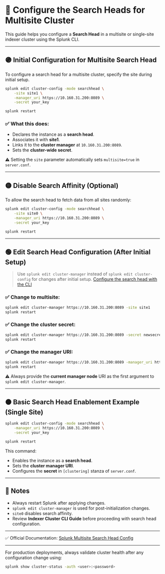 # 🔧 Configure the Search Heads for Multisite Cluster

This guide helps you configure a **Search Head** in a multisite or single-site indexer cluster using the Splunk CLI.

---

## 🟣 Initial Configuration for Multisite Search Head

To configure a search head for a multisite cluster, specify the site during initial setup.

```bash
splunk edit cluster-config -mode searchhead \
    -site site1 \
    -manager_uri https://10.160.31.200:8089 \
    -secret your_key

splunk restart
```

### ✅ What this does:
- Declares the instance as a **search head**.
- Associates it with **site1**.
- Links it to the **cluster manager** at `10.160.31.200:8089`.
- Sets the **cluster-wide secret**.

⚠️ Setting the `site` parameter automatically sets `multisite=true` in `server.conf`.

---

## 🟡 Disable Search Affinity (Optional)

To allow the search head to fetch data from all sites randomly:

```bash
splunk edit cluster-config -mode searchhead \
    -site site0 \
    -manager_uri https://10.160.31.200:8089 \
    -secret your_key

splunk restart
```

---

## 🟢 Edit Search Head Configuration (After Initial Setup)

> Use `splunk edit cluster-manager` instead of `splunk edit cluster-config` for changes after initial setup.
[Configure the search head with the CLI](https://docs.splunk.com/Documentation/Splunk/9.4.0/Indexer/ConfiguresearchheadwithCLI)

### ✅ Change to multisite:

```bash
splunk edit cluster-manager https://10.160.31.200:8089 -site site1
splunk restart
```

### ✅ Change the cluster secret:

```bash
splunk edit cluster-manager https://10.160.31.200:8089 -secret newsecret123
splunk restart
```

### ✅ Change the manager URI:

```bash
splunk edit cluster-manager https://10.160.31.200:8089 -manager_uri https://10.160.31.55:8089
splunk restart
```

⚠️ Always provide the **current manager node** URI as the first argument to `splunk edit cluster-manager`.

---

## 🟤 Basic Search Head Enablement Example (Single Site)

```bash
splunk edit cluster-config -mode searchhead \
    -manager_uri https://10.160.31.200:8089 \
    -secret your_key

splunk restart
```

This command:
- Enables the instance as a **search head**.
- Sets the **cluster manager URI**.
- Configures the **secret** in `[clustering]` stanza of `server.conf`.

---

## 🔵 Notes

- Always restart Splunk after applying changes.
- `splunk edit cluster-manager` is used for post-initialization changes.
- `site0` disables search affinity.
- Review **Indexer Cluster CLI Guide** before proceeding with search head configuration.

---

✅ Official Documentation: [Splunk Multisite Search Head Config](https://docs.splunk.com/Documentation/Splunk/9.4.1/Indexer/Multisitesearchheads)

---

For production deployments, always validate cluster health after any configuration change using:

```bash
splunk show cluster-status -auth <user>:<password>
```

